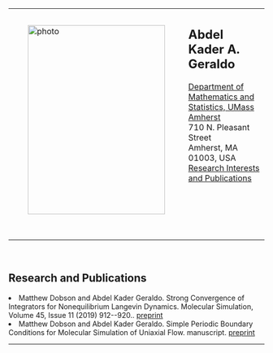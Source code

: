 
<HTML>


<!DOCTYPE HTML PUBLIC "-//IETF//DTD HTML//EN">
<html> <head>
<title>ABDEL KADER A GERALDO</title>
</head>


<!--<BODY BGCOLOR="#FFFFFF"  TEXT="#000000" VLINK="#ff00ff" LINK="#a50000"> -->

<body>

<table width="100%" border="0">
<tr>
<td>
 <IMG SRC="headshot.jpg" width="270"
hspace="30" vspace="30"
height="372" ALT="photo"><P> 
</td>
<td width="99%" valign="top">
<H2>Abdel Kader A. Geraldo</H2>
   <A HREF="http://www.math.umass.edu/">Department of Mathematics and Statistics, UMass Amherst</A>
   <br>710 N. Pleasant Street 
   <br>Amherst, MA 01003, USA
 <!--  <br>Room: LGRT 1430 -->
 <!--  <br> -->
 <!-- <br><I>Phone</I> 413-545-7194  -->
 <!-- <br><I>E-mail:</I> my last name at math.umass.edu  -->
<br>
<A HREF="#Research">Research Interests and Publications</A>  
</td>
</tr>
</table>



<br>
<h2>Research and Publications</h2> <a name="Research"></a>
  
<li>
 Matthew Dobson and Abdel Kader Geraldo.  Strong Convergence of Integrators for
Nonequilibrium Langevin Dynamics.  Molecular Simulation, Volume 45, Issue 11 (2019) 912--920..  
<a href="http://arxiv.org/abs/1709.08118">preprint</a> </li>

<li>
 Matthew Dobson and Abdel Kader Geraldo.  Simple Periodic Boundary Conditions for Molecular
Simulation of Uniaxial Flow.  manuscript.  
<a href="https://arxiv.org/abs/2110.08342">preprint</a> </li>
 
  
<hr>
</body> </html>


